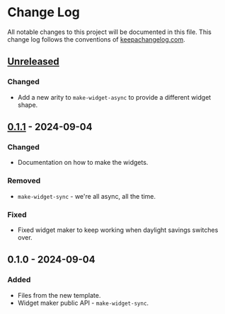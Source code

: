 # Change Log
All notable changes to this project will be documented in this file. This change log follows the conventions of [keepachangelog.com](http://keepachangelog.com/).

## [Unreleased]
### Changed
- Add a new arity to `make-widget-async` to provide a different widget shape.

## [0.1.1] - 2024-09-04
### Changed
- Documentation on how to make the widgets.

### Removed
- `make-widget-sync` - we're all async, all the time.

### Fixed
- Fixed widget maker to keep working when daylight savings switches over.

## 0.1.0 - 2024-09-04
### Added
- Files from the new template.
- Widget maker public API - `make-widget-sync`.

[Unreleased]: https://sourcehost.site/your-name/advent-of-code-2023/compare/0.1.1...HEAD
[0.1.1]: https://sourcehost.site/your-name/advent-of-code-2023/compare/0.1.0...0.1.1
